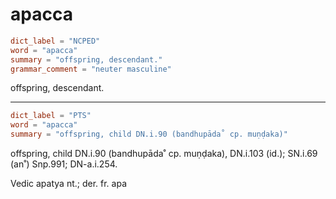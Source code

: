 # apacca

``` toml
dict_label = "NCPED"
word = "apacca"
summary = "offspring, descendant."
grammar_comment = "neuter masculine"
```

offspring, descendant.

--------------------

``` toml
dict_label = "PTS"
word = "apacca"
summary = "offspring, child DN.i.90 (bandhupāda˚ cp. muṇḍaka)"
```

offspring, child DN.i.90 (bandhupāda˚ cp. muṇḍaka), DN.i.103 (id.); SN.i.69 (an˚) Snp.991; DN\-a.i.254.

Vedic apatya nt.; der. fr. apa

